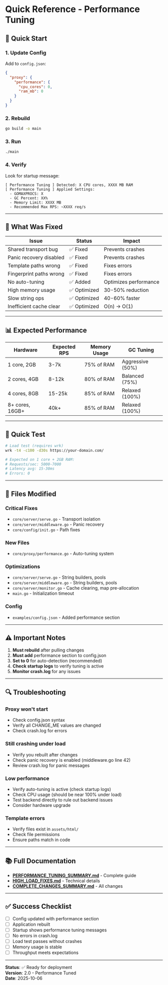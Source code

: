 # Quick Reference - Performance Tuning

## 🚀 Quick Start

### 1. Update Config
Add to `config.json`:
```json
{
  "proxy": {
    "performance": {
      "cpu_cores": 0,
      "ram_mb": 0
    }
  }
}
```

### 2. Rebuild
```bash
go build -o main
```

### 3. Run
```bash
./main
```

### 4. Verify
Look for startup message:
```
[ Performance Tuning ] Detected: X CPU cores, XXXX MB RAM
[ Performance Tuning ] Applied Settings:
  - GOMAXPROCS: X
  - GC Percent: XX%
  - Memory Limit: XXXX MB
  - Recommended Max RPS: ~XXXX req/s
```

---

## 🔧 What Was Fixed

| Issue | Status | Impact |
|-------|--------|--------|
| Shared transport bug | ✅ Fixed | Prevents crashes |
| Panic recovery disabled | ✅ Fixed | Prevents crashes |
| Template paths wrong | ✅ Fixed | Fixes errors |
| Fingerprint paths wrong | ✅ Fixed | Fixes errors |
| No auto-tuning | ✅ Added | Optimizes performance |
| High memory usage | ✅ Optimized | 30-50% reduction |
| Slow string ops | ✅ Optimized | 40-60% faster |
| Inefficient cache clear | ✅ Optimized | O(n) → O(1) |

---

## 📊 Expected Performance

| Hardware | Expected RPS | Memory Usage | GC Tuning |
|----------|-------------|--------------|-----------|
| 1 core, 2GB | 3-7k | 75% of RAM | Aggressive (50%) |
| 2 cores, 4GB | 8-12k | 80% of RAM | Balanced (75%) |
| 4 cores, 8GB | 15-25k | 85% of RAM | Relaxed (100%) |
| 8+ cores, 16GB+ | 40k+ | 85% of RAM | Relaxed (100%) |

---

## 🧪 Quick Test

```bash
# Load test (requires wrk)
wrk -t4 -c100 -d30s https://your-domain.com/

# Expected on 1 core + 2GB RAM:
# Requests/sec: 5000-7000
# Latency avg: 15-30ms
# Errors: 0
```

---

## 📁 Files Modified

### Critical Fixes
- `core/server/serve.go` - Transport isolation
- `core/server/middleware.go` - Panic recovery
- `core/config/init.go` - Path fixes

### New Files
- `core/proxy/performance.go` - Auto-tuning system

### Optimizations
- `core/server/serve.go` - String builders, pools
- `core/server/middleware.go` - String builders, pools
- `core/server/monitor.go` - Cache clearing, map pre-allocation
- `main.go` - Initialization timeout

### Config
- `examples/config.json` - Added performance section

---

## ⚠️ Important Notes

1. **Must rebuild** after pulling changes
2. **Must add** performance section to config.json
3. **Set to 0** for auto-detection (recommended)
4. **Check startup logs** to verify tuning is active
5. **Monitor crash.log** for any issues

---

## 🔍 Troubleshooting

### Proxy won't start
- Check config.json syntax
- Verify all CHANGE_ME values are changed
- Check crash.log for errors

### Still crashing under load
- Verify you rebuilt after changes
- Check panic recovery is enabled (middleware.go line 42)
- Review crash.log for panic messages

### Low performance
- Verify auto-tuning is active (check startup logs)
- Check CPU usage (should be near 100% under load)
- Test backend directly to rule out backend issues
- Consider hardware upgrade

### Template errors
- Verify files exist in `assets/html/`
- Check file permissions
- Ensure paths match in code

---

## 📚 Full Documentation

- **[PERFORMANCE_TUNING_SUMMARY.md](PERFORMANCE_TUNING_SUMMARY.md)** - Complete guide
- **[HIGH_LOAD_FIXES.md](HIGH_LOAD_FIXES.md)** - Technical details
- **[COMPLETE_CHANGES_SUMMARY.md](COMPLETE_CHANGES_SUMMARY.md)** - All changes

---

## ✅ Success Checklist

- [ ] Config updated with performance section
- [ ] Application rebuilt
- [ ] Startup shows performance tuning messages
- [ ] No errors in crash.log
- [ ] Load test passes without crashes
- [ ] Memory usage is stable
- [ ] Throughput meets expectations

---

**Status**: ✅ Ready for deployment  
**Version**: 2.0 - Performance Tuned  
**Date**: 2025-10-06
